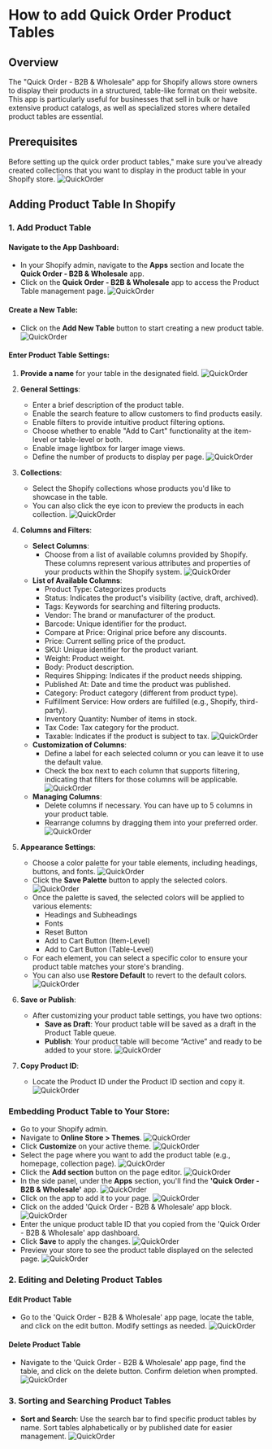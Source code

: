 # How to add Quick Order Product Tables

## Overview
The "Quick Order - B2B & Wholesale" app for Shopify allows store owners to display their products in a structured, table-like format on their website. This app is particularly useful for businesses that sell in bulk or have extensive product catalogs, as well as specialized stores where detailed product tables are essential.

## Prerequisites
Before setting up the quick order product tables," make sure you've already created collections that you want to display in the product table in your Shopify store.
![QuickOrder](/bigcommerce/images/app_collection.png)

## Adding Product Table In Shopify

### 1. Add Product Table

#### Navigate to the App Dashboard:
- In your Shopify admin, navigate to the **Apps** section and locate the **Quick Order - B2B & Wholesale** app.
- Click on the **Quick Order - B2B & Wholesale** app to access the Product Table management page.
![QuickOrder](/bigcommerce/images/Product_table1.png)
#### Create a New Table:
- Click on the **Add New Table** button to start creating a new product table.
![QuickOrder](/bigcommerce/images/Add_New.png)

#### Enter Product Table Settings:
1. **Provide a name** for your table in the designated field.
![QuickOrder](/bigcommerce/images/Product_table_Name.png)
2. **General Settings**:
   - Enter a brief description of the product table.
   - Enable the search feature to allow customers to find products easily.
   - Enable filters to provide intuitive product filtering options.
   - Choose whether to enable "Add to Cart" functionality at the item-level or table-level or both.
   - Enable image lightbox for larger image views.
   - Define the number of products to display per page.
   ![QuickOrder](/bigcommerce/images/General_Settings.png)

3. **Collections**:
   - Select the Shopify collections whose products you'd like to showcase in the table.
   - You can also click the eye icon to preview the products in each collection.
   ![QuickOrder](/bigcommerce/images/collectionScreen.png)

4. **Columns and Filters**:
   - **Select Columns**:
     - Choose from a list of available columns provided by Shopify. These columns represent various attributes and properties of your products within the Shopify system.
     ![QuickOrder](/bigcommerce/images/column&filter.png)
   - **List of Available Columns**:
     - Product Type: Categorizes products
     - Status: Indicates the product's visibility (active, draft, archived).
     - Tags: Keywords for searching and filtering products.
     - Vendor: The brand or manufacturer of the product.
     - Barcode: Unique identifier for the product.
     - Compare at Price: Original price before any discounts.
     - Price: Current selling price of the product.
     - SKU: Unique identifier for the product variant.
     - Weight: Product weight.
     - Body: Product description.
     - Requires Shipping: Indicates if the product needs shipping.
     - Published At: Date and time the product was published.
     - Category: Product category (different from product type).
     - Fulfillment Service: How orders are fulfilled (e.g., Shopify, third-party).
     - Inventory Quantity: Number of items in stock.
     - Tax Code: Tax category for the product.
     - Taxable: Indicates if the product is subject to tax.
     ![QuickOrder](/bigcommerce/images/coloumandfiltter2.png)
   - **Customization of Columns**:
     - Define a label for each selected column or you can leave it to use the default value.
     - Check the box next to each column that supports filtering, indicating that filters for those columns will be applicable.
     ![QuickOrder](/bigcommerce/images/collection2.png)
   - **Managing Columns**:
     - Delete columns if necessary. You can have up to 5 columns in your product table.
     - Rearrange columns by dragging them into your preferred order.
     ![QuickOrder](/bigcommerce/images/Delete.coloumn.png)

5. **Appearance Settings**:
   - Choose a color palette for your table elements, including headings, buttons, and fonts.
   ![QuickOrder](/bigcommerce/images/appearance_setting.png)
   - Click the **Save Palette** button to apply the selected colors.
   ![QuickOrder](/bigcommerce/images/APS_Save&delete.png)
   - Once the palette is saved, the selected colors will be applied to various elements:
     - Headings and Subheadings
     - Fonts
     - Reset Button
     - Add to Cart Button (Item-Level)
     - Add to Cart Button (Table-Level)
   - For each element, you can select a specific color to ensure your product table matches your store's branding.
   - You can also use **Restore Default** to revert to the default colors.
![QuickOrder](/bigcommerce/images/APS_Restore.png)
6. **Save or Publish**:
   - After customizing your product table settings, you have two options:
     - **Save as Draft**: Your product table will be saved as a draft in the Product Table queue.
     - **Publish**: Your product table will become “Active” and ready to be added to your store.
![QuickOrder](/bigcommerce/images/save&cancel.png)

7. **Copy Product ID**:
   - Locate the Product ID under the Product ID section and copy it.
![QuickOrder](/bigcommerce/images/table_idd.png)

### Embedding Product Table to Your Store:
- Go to your Shopify admin.
- Navigate to **Online Store > Themes**.
![QuickOrder](/bigcommerce/images/app_collection.png)
- Click **Customize** on your active theme.
![QuickOrder](/bigcommerce/images/app_collection.png)
- Select the page where you want to add the product table (e.g., homepage, collection page).
![QuickOrder](/bigcommerce/images/app_collection.png)
- Click the **Add section** button on the page editor.
![QuickOrder](/bigcommerce/images/app_collection.png)
- In the side panel, under the **Apps** section, you'll find the **'Quick Order - B2B & Wholesale'** app.
![QuickOrder](/bigcommerce/images/app_collection.png)
- Click on the app to add it to your page.
![QuickOrder](/bigcommerce/images/app_collection.png)
- Click on the added 'Quick Order - B2B & Wholesale' app block.
![QuickOrder](/bigcommerce/images/app_collection.png)
- Enter the unique product table ID that you copied from the 'Quick Order - B2B & Wholesale' app dashboard.
- Click **Save** to apply the changes.
![QuickOrder](/bigcommerce/images/app_collection.png)
- Preview your store to see the product table displayed on the selected page.
![QuickOrder](/bigcommerce/images/app_collection.png)

### 2. Editing and Deleting Product Tables

#### Edit Product Table
- Go to the 'Quick Order - B2B & Wholesale' app page, locate the table, and click on the edit button. Modify settings as needed.
![QuickOrder](/bigcommerce/images/app_collection.png)

#### Delete Product Table
- Navigate to the 'Quick Order - B2B & Wholesale' app page, find the table, and click on the delete button. Confirm deletion when prompted.
![QuickOrder](/bigcommerce/images/app_collection.png)

### 3. Sorting and Searching Product Tables
- **Sort and Search**: Use the search bar to find specific product tables by name. Sort tables alphabetically or by published date for easier management.
![QuickOrder](/bigcommerce/images/app_collection.png)
